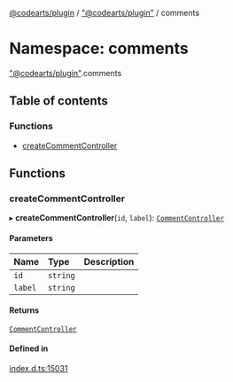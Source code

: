 [@codearts/plugin](../README.md) / ["@codearts/plugin"](_codearts_plugin_.md) / comments

# Namespace: comments

["@codearts/plugin"](_codearts_plugin_.md).comments

## Table of contents

### Functions

- [createCommentController](codearts_plugin_.comments.md#createcommentcontroller)

## Functions

### createCommentController

▸ **createCommentController**(`id`, `label`): [`CommentController`](../interfaces/codearts_plugin_.CommentController.md)

#### Parameters

| Name | Type | Description |
| :------ | :------ | :------ |
| `id` | `string` |  |
| `label` | `string` |  |

#### Returns

[`CommentController`](../interfaces/codearts_plugin_.CommentController.md)

#### Defined in

[index.d.ts:15031](https://github.com/huaweicloud/cloudide-plugin-api/blob/3b0eee8/index.d.ts#L15031)
